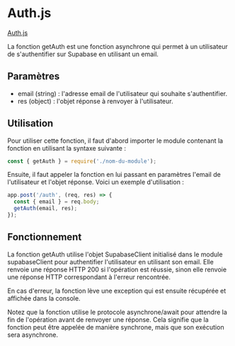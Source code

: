 # Auth.js
[Auth.js](../../../routes/api/Auth.js)

La fonction getAuth est une fonction asynchrone qui permet à un utilisateur de s'authentifier sur Supabase en utilisant un email.

## Paramètres
- email (string) : l'adresse email de l'utilisateur qui souhaite s'authentifier.
- res (object) : l'objet réponse à renvoyer à l'utilisateur.

## Utilisation
Pour utiliser cette fonction, il faut d'abord importer le module contenant la fonction en utilisant la syntaxe suivante :

```js
const { getAuth } = require('./nom-du-module');
```

Ensuite, il faut appeler la fonction en lui passant en paramètres l'email de l'utilisateur et l'objet réponse. Voici un exemple d'utilisation :

```js
app.post('/auth', (req, res) => {
  const { email } = req.body;
  getAuth(email, res);
});
```

## Fonctionnement
La fonction getAuth utilise l'objet SupabaseClient initialisé dans le module supabaseClient pour authentifier l'utilisateur en utilisant son email. Elle renvoie une réponse HTTP 200 si l'opération est réussie, sinon elle renvoie une réponse HTTP correspondant à l'erreur rencontrée.

En cas d'erreur, la fonction lève une exception qui est ensuite récupérée et affichée dans la console.

Notez que la fonction utilise le protocole asynchrone/await pour attendre la fin de l'opération avant de renvoyer une réponse. Cela signifie que la fonction peut être appelée de manière synchrone, mais que son exécution sera asynchrone.